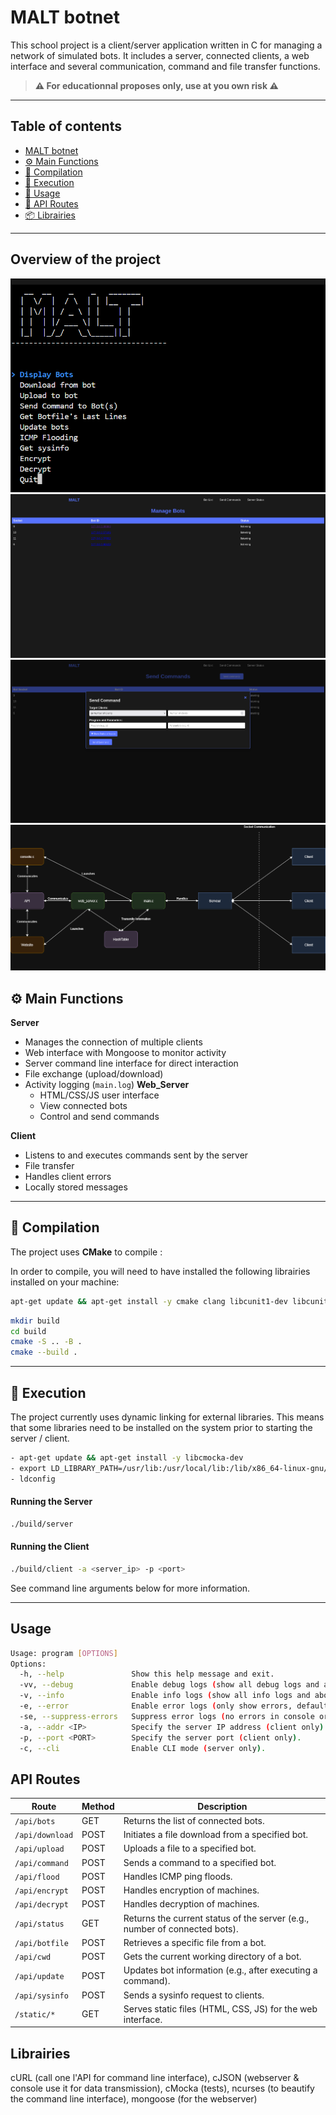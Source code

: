 # MALT botnet
This school project is a client/server application written in C for managing a network of simulated bots. It includes a server, connected clients, a web interface and several communication, command and file transfer functions.
>**:warning: For educationnal proposes only, use at you own risk :warning:**
>
---
## Table of contents
- [MALT botnet](#malt-botnet)
- [⚙️ Main Functions](#️-main-functions)
- [🔧 Compilation](#-compilation)
- [🚀 Execution](#-execution)
- [🧰 Usage](#usage)
- [📡 API Routes](#api-routes)
- [📦 Librairies](#librairies)


---

## Overview of the project 
![CLI Interface](./images/CLI_Interface.png)
![Bot List Interface](./images/image-3.png)
![Send Command Interface](./images/image-2.png)
![Botnet Architecture](./images/PP2I.png)
## ⚙️ Main Functions

**Server**
- Manages the connection of multiple clients
- Web interface with Mongoose to monitor activity
- Server command line interface for direct interaction
- File exchange (upload/download)
- Activity logging (`main.log`)
     **Web_Server**
    - HTML/CSS/JS user interface
    - View connected bots
    - Control and send commands


**Client**
- Listens to and executes commands sent by the server
- File transfer
- Handles client errors
- Locally stored messages


---


## 🔧 Compilation

The project uses **CMake** to compile :

In order to compile, you will need to have installed the following librairies installed on your machine:
```bash
apt-get update && apt-get install -y cmake clang libcunit1-dev libcunit1-doc libcmocka-dev libncurses5-dev libncursesw5-dev curl libcurl4-openssl-dev

```

```bash
mkdir build
cd build
cmake -S .. -B .
cmake --build .
```

---
## 🚀 Execution

The project currently uses dynamic linking for external libraries. This means that some libraries need to be installed on the system prior to starting the server / client.

```bash
- apt-get update && apt-get install -y libcmocka-dev
- export LD_LIBRARY_PATH=/usr/lib:/usr/local/lib:/lib/x86_64-linux-gnu/:$LD_LIBRARY_PATH
- ldconfig
```
#### Running the Server
```bash
./build/server
```
#### Running the Client
```bash
./build/client -a <server_ip> -p <port>
```

See command line arguments below for more information.

---
## Usage

```bash
Usage: program [OPTIONS]
Options:
  -h, --help               Show this help message and exit.
  -vv, --debug             Enable debug logs (show all debug logs and above).
  -v, --info               Enable info logs (show all info logs and above).
  -e, --error              Enable error logs (only show errors, default).
  -se, --suppress-errors   Suppress error logs (no errors in console or file).
  -a, --addr <IP>          Specify the server IP address (client only).
  -p, --port <PORT>        Specify the server port (client only).
  -c, --cli                Enable CLI mode (server only).
```
## API Routes

| Route             | Method | Description                                                                |
|-------------------|--------|----------------------------------------------------------------------------|
| `/api/bots`       | GET    | Returns the list of connected bots.                                        |
| `/api/download`   | POST   | Initiates a file download from a specified bot.                            |
| `/api/upload`     | POST   | Uploads a file to a specified bot.                                         |
| `/api/command`    | POST   | Sends a command to a specified bot.                                        |
| `/api/flood`      | POST   | Handles ICMP ping floods.                                                  |
| `/api/encrypt`    | POST   | Handles encryption of machines.                                            |
| `/api/decrypt`    | POST   | Handles decryption of machines.                                            |
| `/api/status`     | GET    | Returns the current status of the server (e.g., number of connected bots). |
| `/api/botfile`    | POST   | Retrieves a specific file from a bot.                                      |
| `/api/cwd`        | POST   | Gets the current working directory of a bot.                               |
| `/api/update`     | POST   | Updates bot information (e.g., after executing a command).                 |
| `/api/sysinfo`    | POST   | Sends a sysinfo request to clients.                                        |
| `/static/*`       | GET    | Serves static files (HTML, CSS, JS) for the web interface.                 |

## Librairies

cURL (call one l'API for command line interface),
cJSON (webserver & console use it for data transmission),
cMocka (tests),
ncurses (to beautify the command line interface),
mongoose (for the webserver)
